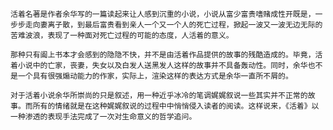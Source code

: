   	活着名著是作者余华写的一篇读起来让人感到沉重的小说，小说从富少富贵嗜赌成性开既是，一步步走向妻离子散，到最后富贵看到亲人一个又一个人的死亡过程，掀起一波又一波无边无际的苦难波浪，表现了一种面对死亡过程的可能的态度，人活着的意义。  

  	那种只有阖上书本才会感到的隐隐不快，并不是由活着作品提供的故事的残酷造成的。毕竟，活着小说中的亡家，丧妻，失女以及白发人送黑发人这样的故事并不具备轰动性。同时，余华也不是一个具有很强煽动能力的作家，实际上，渲染这样的表达方式是余华一直所不屑的。  

  	对于活着小说余华所崇尚的只是叙述，用一种近乎冰冷的笔调娓娓叙说一些其实并不正常的故事。而所有的情绪就是在这种娓娓叙说的过程中中悄悄侵入读者的阅读。这样说来，《活着》以一种渗透的表现手法完成了一次对生命意义的哲学追问。  